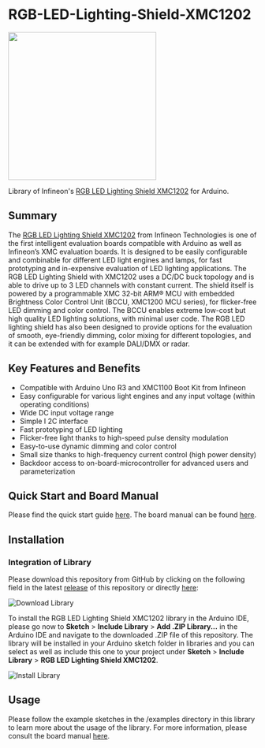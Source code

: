 # RGB-LED-Lighting-Shield-XMC1202
<img src="https://www.infineon.com/export/sites/default/media/products/Microcontrollers/RGB_LED_Shield_with_XMC1202_plain.jpg_1716340521.jpg" width="300">

Library of Infineon's [RGB LED Lighting Shield XMC1202](https://www.infineon.com/cms/de/product/evaluation-boards/kit_led_xmc1202_as_01/) for Arduino.

## Summary
The [RGB LED Lighting Shield XMC1202](https://www.infineon.com/cms/de/product/evaluation-boards/kit_led_xmc1202_as_01/) from Infineon Technologies is one of the first intelligent evaluation boards compatible with Arduino as well as Infineon’s XMC evaluation boards. It is designed to be easily configurable and combinable for different LED light engines and lamps, for fast prototyping and in-expensive evaluation of LED lighting applications. 
The RGB LED Lighting Shield with XMC1202 uses a DC/DC buck topology and is able to drive up to 3 LED channels with constant current. The shield itself is powered by a programmable XMC 32-bit ARM® MCU with embedded Brightness Color Control Unit (BCCU, XMC1200 MCU series), for flicker-free LED dimming and color control. 
The BCCU enables extreme low-cost but high quality LED lighting solutions, with minimal user code. The RGB LED lighting shield has also been designed to provide options for the evaluation of smooth, eye-friendly dimming, color mixing for different topologies, and it can be extended with for example DALI/DMX or radar.

## Key Features and Benefits
* Compatible with Arduino Uno R3 and XMC1100 Boot Kit from Infineon
* Easy configurable for various light engines and any input voltage (within operating conditions)
* Wide DC input voltage range
* Simple I 2C interface
* Fast prototyping of LED lighting
* Flicker-free light thanks to high-speed pulse density modulation
* Easy-to-use dynamic dimming and color control
* Small size thanks to high-frequency current control (high power density)
* Backdoor access to on-board-microcontroller for advanced users and parameterization

## Quick Start and Board Manual
Please find the quick start guide [here](https://www.infineon.com/dgdl/Infineon-Quick_Start_Guide_RGB_LED_Lighting_Shield_with_XMC1202_for_Arduino.pdf-GS-v01_00-EN.pdf?fileId=5546d46249be182c0149cceef31d7373). The board manual can be found [here](https://www.infineon.com/dgdl/Infineon-Board_Manual_-_XMC1202_-_RGB_LED_Lighting_Shield_with_XMC1202_for_Arduino_-_v1_0-UM-v01_00-EN.pdf?fileId=5546d46249be182c0149ccca3860734d).

## Installation

### Integration of Library
Please download this repository from GitHub by clicking on the following field in the latest [release](https://github.com/Infineon/RGB-LED-Lighting-Shield-XMC1202/releases) of this repository or directly [here](https://github.com/Infineon/RGB-LED-Lighting-Shield-XMC1202/releases/download/v1.0.0/RGB-LED-Lighting-Shield-XMC1202.zip):

![Download Library](https://raw.githubusercontent.com/infineon/assets/master/Pictures/Releases_Generic.jpg)

To install the RGB LED Lighting Shield XMC1202 library in the Arduino IDE, please go now to **Sketch** > **Include Library** > **Add .ZIP Library...** in the Arduino IDE and navigate to the downloaded .ZIP file of this repository. The library will be installed in your Arduino sketch folder in libraries and you can select as well as include this one to your project under **Sketch** > **Include Library** > **RGB LED Lighting Shield XMC1202**.

![Install Library](https://raw.githubusercontent.com/infineon/assets/master/Pictures/Library_Install_ZIP.png)

## Usage
Please follow the example sketches in the /examples directory in this library to learn more about the usage of the library. For more information, please consult the board manual [here](https://www.infineon.com/dgdl/Infineon-Board_Manual_-_XMC1202_-_RGB_LED_Lighting_Shield_with_XMC1202_for_Arduino_-_v1_0-UM-v01_00-EN.pdf?fileId=5546d46249be182c0149ccca3860734d).
